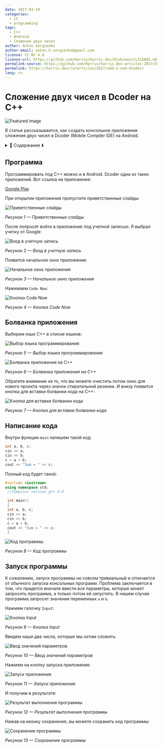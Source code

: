 ```yaml
---
date: 2017-03-19
categories:
  - it
  - programming
tags:
  - C++
  - Android
  - Сложение двух чисел
author: Anton Sergienko
author-email: anton.b.sergienko@gmail.com
license: CC BY 4.0
license-url: https://github.com/Harrix/harrix.dev/blob/main/LICENSE.md
permalink-source: https://github.com/Harrix/harrix.dev-articles-2017/blob/main/add-2-num-dcoder/add-2-num-dcoder.md
permalink: https://harrix.dev/ru/articles/2017/add-2-num-dcoder/
lang: ru
---
```


# Сложение двух чисел в Dcoder на C++

![Featured image](featured-image.svg)

В статье рассказывается, как создать консольное приложения сложения двух чисел в Dcoder (Mobile Compiler IDE) на Android.

<details>
<summary>📖 Содержание ⬇️</summary>

## Содержание

- [Программа](#программа)
- [Болванка приложения](#болванка-приложения)
- [Написание кода](#написание-кода)
- [Запуск программы](#запуск-программы)

</details>

## Программа

Программировать под C++ можно и в Android. Dcoder одна из таких приложений. Вот ссылка на приложение:

[Google Play](https://play.google.com/store/apps/details?id=com.paprbit.dcoder)

При открытии приложения пропустите приветственные слайды:

![Приветственные слайды](img/hello.png)

_Рисунок 1 — Приветственные слайды_

После попросят войти в приложение под учетной записью. Я выбрал учетку от Google:

![Вход в учетную запись](img/login.png)

_Рисунок 2 — Вход в учетную запись_

Появится начальное окно приложения:

![Начальное окно приложения](img/start.png)

_Рисунок 3 — Начальное окно приложения_

Нажимаем `Code Now`:

![Кнопка Code Now](img/code-now.png)

_Рисунок 4 — Кнопка Code Now_

## Болванка приложения

Выберем язык C++ в списке языков:

![Выбор языка программирования](img/lang_01.png)

_Рисунок 5 — Выбор языка программирования_

![Болванка приложения на C++](img/lang_02.png)

_Рисунок 6 — Болванка приложения на C++_

Обратите внимание на то, что вы можете очистить потом окно для нового проекта через значок стирательной резинки. И внизу появится кнопка для вставки болванки кода на C++:

![Кнопка для вставки болванки кода](img/erase.jpg)

_Рисунок 7 — Кнопка для вставки болванки кода_

## Написание кода

Внутри функции `main` напишем такой код:

```cpp
int a, b, c;
cin >> a;
cin >> b;
c = a + b;
cout << "Sum = " << c;
```

Полный код будет такой:

```cpp
#include <iostream>
using namespace std;
 //Compiler version g++ 4.9

 int main()
 {
 int a, b, c;
 cin >> a;
 cin >> b;
 c = a + b;
 cout << "Sum = " << c;
 }
```

![Код программы](img/code.png)

_Рисунок 8 — Код программы_

## Запуск программы

К сожалению, запуск программы не совсем тривиальный и отличается от обычного запуска консольных программ. Проблема заключается в том, что придется вначале ввести все параметры, которые может запросить программа, а только потом ей запустить. В нашем случае программа запросит значения переменных `a` и `b`.

Нажмем галочку `Input`:

![Кнопка Input](img/input_01.jpg)

_Рисунок 9 — Кнопка Input_

Введем наши два числа, которые мы хотим сложить:

![Ввод значений параметров](img/input_02.png)

_Рисунок 10 — Ввод значений параметров_

Нажмем на кнопку запуска приложения:

![Запуск приложения](img/run.jpg)

_Рисунок 11 — Запуск приложения_

И получим в результате:

![Результат выполнения программы](img/result.png)

_Рисунок 12 — Результат выполнения программы_

Нажав на иконку сохранения, вы можете сохранить код программы:

![Сохранение программы](img/save.png)

_Рисунок 13 — Сохранение программы_
